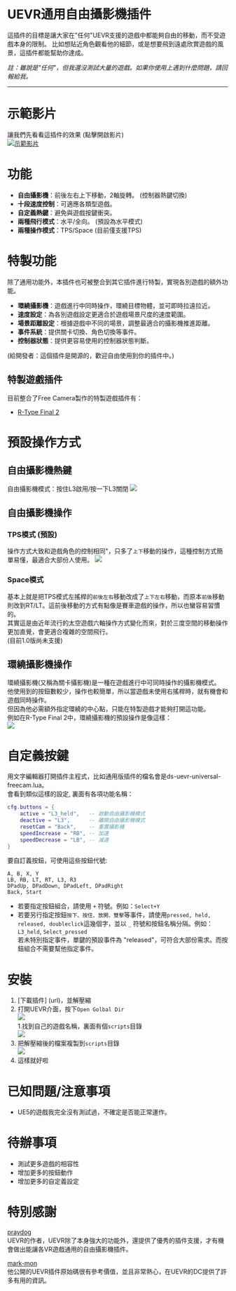 # UEVR通用自由攝影機插件

這插件的目標是讓大家在"任何"UEVR支援的遊戲中都能夠自由的移動，而不受遊戲本身的限制。
比如想貼近角色觀看他的細節，或是想要飛到遠處欣賞遊戲的風景，這插件都能幫助你達成。

*註：雖說是"任何"，但我還沒測試大量的遊戲。如果你使用上遇到什麼問題，請回報給我。*

---
# 示範影片
讓我們先看看這插件的效果 (點擊開啟影片)  
<a href="https://www.youtube.com/watch?v=A5wXk5k4WVk" target="_blank">
    <img src="https://img.youtube.com/vi/A5wXk5k4WVk/0.jpg" alt="示範影片">
</a>

# 功能
* **自由攝影機**：前後左右上下移動，2軸旋轉。 (控制器熱鍵切換)
* **十段速度控制**：可適應各類型遊戲。
* **自定義熱鍵**：避免與遊戲按鍵衝突。
* **兩種飛行模式**：水平/全向。 (預設為水平模式)
* **兩種操作模式**：TPS/Space (目前僅支援TPS)

# 特製功能
除了通用功能外，本插件也可被整合到其它插件進行特製，實現各別遊戲的額外功能。
* **環繞攝影機**：遊戲進行中同時操作，環繞目標物體，並可即時拉遠拉近。
* **速度設定**：為各別遊戲設定更適合於遊戲場景尺度的速度範圍。
* **場景距離設定**：根據遊戲中不同的場景，調整最適合的攝影機推進距離。
* **事件系統**：提供關卡切換、角色切換等事件。
* **控制器狀態**：提供更容易使用的控制器狀態判斷。

(給開發者：這個插件是開源的，歡迎自由使用到你的插件中。)

## 特製遊戲插件
目前整合了Free Camera製作的特製遊戲插件有：
* [R-Type Final 2](https://github.com/dabinn/R-Type-Final-2-UEVR)

# 預設操作方式
## 自由攝影機熱鍵
自由攝影機模式：按住L3啟用/按一下L3關閉
![](img/controller_freecam_activate.svg)

## 自由攝影機操作
### TPS模式 (預設)
操作方式大致和遊戲角色的控制相同"，只多了`上下`移動的操作，這種控制方式簡單易懂，最適合大部份人使用。
![](img/controller_freecam.svg)

### Space模式
基本上就是把TPS模式左搖桿的`前後左右`移動改成了`上下左右`移動，而原本`前後`移動則改到RT/LT。這前後移動的方式有點像是賽車遊戲的操作，所以也蠻容易習慣的。  
其實這是由近年流行的太空遊戲六軸操作方式變化而來，對於三度空間的移動操作更加直覺，會更適合複雜的空間飛行。  
(目前1.0版尚未支援)

## 環繞攝影機操作
環繞攝影機(又稱為關卡攝影機)是一種在遊戲進行中可同時操作的攝影機模式。  
他使用到的按鈕數較少，操作也較簡單，所以當遊戲未使用右搖桿時，就有機會和遊戲同時操作。  
但因為他必需額外指定環繞的中心點，只能在特製遊戲才能夠打開這功能。  
例如在R-Type Final 2中，環繞攝影機的預設操作是像這樣：  
![](img/controller_stagecam.svg)

# 自定義按鍵
用文字編輯器打開插件主程式，比如通用版插件的檔名會是ds-uevr-universal-freecam.lua。  
會看到類似這樣的設定, 裏面有各項功能名稱：  
```lua
cfg.buttons = {
    active = "L3_held",   -- 啟動自由攝影機模式
    deactive = "L3",      -- 離開自由攝影機模式
    resetCam = "Back",    -- 重置攝影機
    speedIncrease = "RB", -- 加速
    speedDecrease = "LB", -- 減速
}
```
要自訂義按鈕，可使用這些按鈕代號:  
```
A, B, X, Y 
LB, RB, LT, RT, L3, R3
DPadUp, DPadDown, DPadLeft, DPadRight
Back, Start
```
- 若要指定按鈕組合，請使用 `+` 符號。例如：`Select+Y`
- 若要另行指定按鈕`按下、按住、放開、雙擊`等事件，請使用`pressed, held, released, doubleclick`這幾個字，並以 `_` 符號和按鈕名稱分隔。例如：`L3_held`, `Select_pressed`  
若未特別指定事件，單鍵的預設事件為 "released"，可符合大部份需求。而按鈕組合不需要幫他指定事件。


# 安裝
1. [下載插件] (url)，並解壓縮  
1. 打開UEVR介面，按下`Open Golbal Dir`  
![](img/uevr-global-dir.png)    
1.找到自己的遊戲名稱，裏面有個`scripts`目錄  
![](img/uevr-script-dir1.png)
1. 把解壓縮後的檔案複製到`scripts`目錄  
![](img/uevr-script-dir2.png)
1. 這樣就好啦  


# 已知問題/注意事項
* UE5的遊戲我完全沒有測試過，不確定是否能正常運作。

# 待辦事項
* 測試更多遊戲的相容性
* 增加更多的按鈕動作
* 增加更多的自定義設定

# 特別感謝
[praydog](https://github.com/praydog)  
UEVR的作者，UEVR除了本身強大的功能外，還提供了優秀的插件支援，才有機會做出能讓各VR遊戲通用的自由攝影機插件。  

[mark-mon](https://github.com/mark-mon)  
他公開的UEVR插件原始碼很有參考價值，並且非常熱心，在UEVR的DC提供了許多有用的資訊。  
